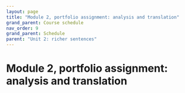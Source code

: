 ```yaml
---
layout: page
title: "Module 2, portfolio assignment: analysis and translation"
grand_parent: Course schedule
nav_order: 9
grand_parent: Schedule
parent: "Unit 2: richer sentences"
---
```




# Module 2, portfolio assignment: analysis and translation